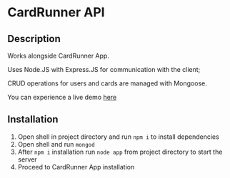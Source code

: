 
# CardRunner API

## Description
Works alongside CardRunner App.

Uses Node.JS with Express.JS for communication with the client;

CRUD operations for users and cards are managed with Mongoose.

You can experience a live demo [here](https://cardrunner.thisisyoav.com)

## Installation
1. Open shell in project directory and run `npm i` to install dependencies
2. Open shell and run `mongod`
3. After `npm i` installation run `node app` from project directory to start the server
4. Proceed to CardRunner App installation
